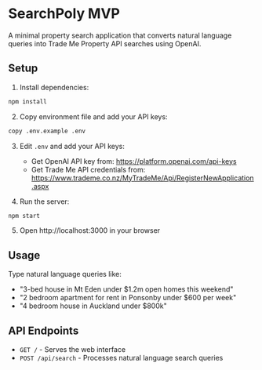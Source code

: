 # SearchPoly MVP

A minimal property search application that converts natural language queries into Trade Me Property API searches using OpenAI.

## Setup

1. Install dependencies:
```bash
npm install
```

2. Copy environment file and add your API keys:
```bash
copy .env.example .env
```

3. Edit `.env` and add your API keys:
   - Get OpenAI API key from: https://platform.openai.com/api-keys
   - Get Trade Me API credentials from: https://www.trademe.co.nz/MyTradeMe/Api/RegisterNewApplication.aspx

4. Run the server:
```bash
npm start
```

5. Open http://localhost:3000 in your browser

## Usage

Type natural language queries like:
- "3-bed house in Mt Eden under $1.2m open homes this weekend"
- "2 bedroom apartment for rent in Ponsonby under $600 per week"
- "4 bedroom house in Auckland under $800k"

## API Endpoints

- `GET /` - Serves the web interface
- `POST /api/search` - Processes natural language search queries
